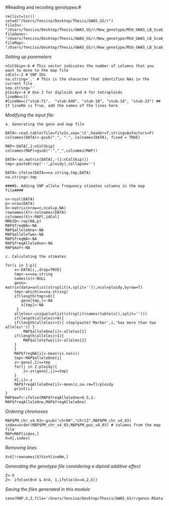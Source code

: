 #Reading and recoding genotypes:#

```{r}
rm(list=ls())
setwd("/Users/fenciso/Desktop/Thesis/GWAS_GS/r")
fileIn<-"/Users/fenciso/Desktop/Thesis/GWAS_GS/r/New_genotype/MSU_GWAS_LB_Scab_189_samples_4859_AABB_filter.txt"
fileGeno<-"/Users/fenciso/Desktop/Thesis/GWAS_GS/r/New_genotype/MSU_GWAS_LB_Scab_189_samples_4859_AABB_recoded.RData"
fileMap<-"/Users/fenciso/Desktop/Thesis/GWAS_GS/r/New_genotype/MSU_GWAS_LB_Scab_189_samples_4859_AABB_map.RData" 
```
*Setting up paremeters*

```{r}
nColSkip<-6 # This vector indicates the number of columns that you want to move to the map file
idCol<-2 # SNP IDs
na.string='.' # This is the character that identifies NAs in the current file
sep.string=''
ploidy<-4 # Use 2 for diploids and 4 for tetraploids
lineNm=c()
#lineNm=c("stub-71",  "stub-640", "stub-10", "stub-18", "stub-33") ## If lineRm is True, add the names of the lines here
```
*Modifying the input file:*

    a. Generating the geno and map file
```{r}
DATA<-read.table(file=fileIn,sep='\t',header=T,stringsAsFactors=F)
colnames(DATA)<-gsub(".", "-", colnames(DATA), fixed = TRUE)

MAP<-DATA[,1:nColSkip]
colnames(MAP)=gsub("-","_",colnames(MAP))

DATA<-as.matrix(DATA[,-(1:nColSkip)])
tmp<-paste0(rep('-',ploidy),collapse='')

DATA<-ifelse(DATA==na.string,tmp,DATA)
na.string<-tmp
```
    ####b. Adding SNP allele frequency stimates columns in the map file####
    
```{r}
n<-ncol(DATA)
p<-nrow(DATA)
X<-matrix(nrow=n,ncol=p,NA)
rownames(X)<-colnames(DATA)
colnames(X)<-MAP[,idCol]
MRKID<-rep(NA,p)
MAP$freqNA<-NA
MAP$alleleOne<-NA
MAP$alleleTwo<-NA
MAP$freqNA<-NA
MAP$freqAlleleOne<-NA
MAP$maf<-NA
```
    c. Calculating the stimates
```{r}
for(i in 1:p){
    x<-DATA[i,,drop=TRUE]
    tmp<-x==na.string
    names(x)<-NULL
    geno<-matrix(data=unlist(strsplit(x,split='')),ncol=ploidy,byrow=T)
    tmp<-which(x==na.string)
    if(length(tmp)>0){
       geno[tmp,]<-NA
       x[tmp]<-NA
     }
    alleles<-unique(unlist(strsplit(names(table(x)),split='')))
    if(length(alleles)>0){
    if(length(alleles)>2){ stop(paste('Marker',i,'has more than two alleles!')) }
        MAP$alleleOne[i]<-alleles[1]
    if(length(alleles)>1){
        MAP$alleleTwo[i]<-alleles[2]
    }
    }
    MAP$freqNA[i]<-mean(is.na(x))
    tmp<-MAP$alleleOne[i]
    z<-geno[,1]==tmp
    for(j in 2:ploidy){
        z<-z+(geno[,j]==tmp)
    }
    X[,i]<-z
    MAP$freqAlleleOne[i]<-mean(z,na.rm=T)/ploidy
    print(i)
} 
MAP$maf<-ifelse(MAP$freqAlleleOne>0.5,1-MAP$freqAlleleOne,MAP$freqAlleleOne)
```

*Ordering chromoses*

```{r}
MAP$PM_chr_v4_03<-gsub("chr00","chr13",MAP$PM_chr_v4_03)
index=order(MAP$PM_chr_v4_03,MAP$PM_pos_v4_03) # columns from the map file
MAP=MAP[index,]
X=X[,index]

```
*Removing lines*

```{r}
X=X[!rownames(X)%in%lineNm,]
```
*Generating the genotype file considering a diploid additive effect*

```{r}
Z<-X
Z<- ifelse(0<X & X<4, 1,ifelse(X==4,2,X))
```
*Saving the files generated in this module*

```{r}
save(MAP,X,Z,file='/Users/fenciso/Desktop/Thesis/GWAS_GS/r/genos.RData')
```
